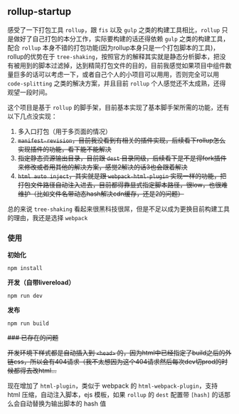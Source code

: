 ## rollup-startup

感受了一下打包工具 `rollup`，跟 `fis` 以及 `gulp` 之类的构建工具相比，`rollup` 只是做好了自己打包的本分工作，实际要构建的话还得依赖 `gulp` 之类的构建工具，配合 `rollup` 本身不错的打包功能(因为rollup本身只是一个打包脚本的工具)，rollup的优势在于 `tree-shaking`，按照官方的解释其实就是静态分析脚本，把没有被用到的脚本过滤掉，达到精简打包文件的目的，目前我感觉如果项目中组件数量巨多的话可以考虑一下，或者自己个人的小项目可以用用，否则完全可以用 `code-splitting` 之类的解决方案，并且目前 `rollup` 个人感觉还不太成熟，还得观望一段时间。

这个项目是基于 `rollup` 的脚手架，目前基本实现了基本脚手架所需的功能，还有以下几点没实现：

1. 多入口打包（用于多页面的情况）
2. ~~`manifest-revision`，目前我没看到有相关的插件实现，后续看下rollup怎么实现插件的功能，看下能不能解决~~
3. ~~指定静态资源输出目录，目前跟 `dest` 目录同级，后续看下是不是得fork插件来修改或者用其他的解决方案，感觉2解决的话3也会跟着解决~~
4. ~~`html auto inject`，其实就是跟 `webpack-html-plugin` 实现一样的功能，把打包文件路径自动注入进去，目前都得靠显式指定脚本路径，很low，也很难维护（比如文件名带动态hash解决cdn缓存，还是2的问题）~~

总的来说 `tree-shaking` 看起来很黑科技很屌，但是不足以成为更换目前构建工具的理由，我还是选择 `webpack`

### 使用

**初始化**

    npm install

**开发（自带livereload）**

    npm run dev

**发布**

    npm run build

~~### 已存在的问题~~

~~开发环境下样式都是自动插入到 `<head>` 的，因为html中已经指定了build之后的外链css，所以会有404请求（我不太想因为这个404请求然后每次dev切prod的时候都得去改html...~~

现在增加了 `html-plugin`，类似于 webpack 的 `html-webpack-plugin`，支持 html 压缩，自动注入脚本，ejs 模板，如果 `rollup` 的 `dest` 配置带 `[hash]` 的话那么会自动替换为输出脚本的 hash 值